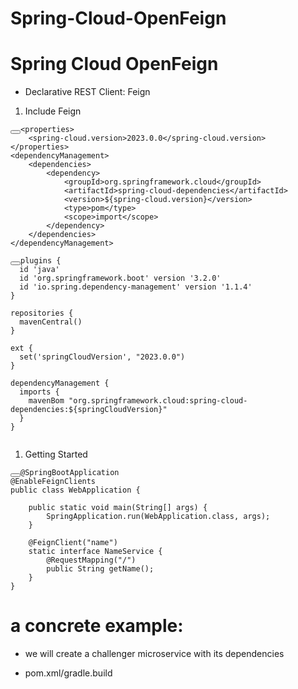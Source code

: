 # Spring-Cloud-OpenFeign
# Spring Cloud OpenFeign
- Declarative REST Client: Feign

1. Include Feign

<pre><code class="language-xml hljs"><button aria-live="Copy" class="button is-spring is-copy"></button><span class="hljs-tag">&lt;<span class="hljs-name">properties</span>&gt;</span>
    <span class="hljs-tag">&lt;<span class="hljs-name">spring-cloud.version</span>&gt;</span>2023.0.0<span class="hljs-tag">&lt;/<span class="hljs-name">spring-cloud.version</span>&gt;</span>
<span class="hljs-tag">&lt;/<span class="hljs-name">properties</span>&gt;</span>
<span class="hljs-tag">&lt;<span class="hljs-name">dependencyManagement</span>&gt;</span>
    <span class="hljs-tag">&lt;<span class="hljs-name">dependencies</span>&gt;</span>
        <span class="hljs-tag">&lt;<span class="hljs-name">dependency</span>&gt;</span>
            <span class="hljs-tag">&lt;<span class="hljs-name">groupId</span>&gt;</span>org.springframework.cloud<span class="hljs-tag">&lt;/<span class="hljs-name">groupId</span>&gt;</span>
            <span class="hljs-tag">&lt;<span class="hljs-name">artifactId</span>&gt;</span>spring-cloud-dependencies<span class="hljs-tag">&lt;/<span class="hljs-name">artifactId</span>&gt;</span>
            <span class="hljs-tag">&lt;<span class="hljs-name">version</span>&gt;</span>${spring-cloud.version}<span class="hljs-tag">&lt;/<span class="hljs-name">version</span>&gt;</span>
            <span class="hljs-tag">&lt;<span class="hljs-name">type</span>&gt;</span>pom<span class="hljs-tag">&lt;/<span class="hljs-name">type</span>&gt;</span>
            <span class="hljs-tag">&lt;<span class="hljs-name">scope</span>&gt;</span>import<span class="hljs-tag">&lt;/<span class="hljs-name">scope</span>&gt;</span>
        <span class="hljs-tag">&lt;/<span class="hljs-name">dependency</span>&gt;</span>
    <span class="hljs-tag">&lt;/<span class="hljs-name">dependencies</span>&gt;</span>
<span class="hljs-tag">&lt;/<span class="hljs-name">dependencyManagement</span>&gt;</span>
</code></pre>

<pre><code class="language-groovy hljs"><button aria-live="Copy" class="button is-spring is-copy"></button>plugins {
  id <span class="hljs-string">'java'</span>
  id <span class="hljs-string">'org.springframework.boot'</span> version <span class="hljs-string">'3.2.0'</span>
  id <span class="hljs-string">'io.spring.dependency-management'</span> version <span class="hljs-string">'1.1.4'</span>
}

repositories {
  mavenCentral()
}

ext {
  set(<span class="hljs-string">'springCloudVersion'</span>, <span class="hljs-string">"2023.0.0"</span>)
}

dependencyManagement {
  imports {
    mavenBom <span class="hljs-string">"org.springframework.cloud:spring-cloud-dependencies:${springCloudVersion}"</span>
  }
}

</code></pre>

1. Getting Started

<pre><code class="hljs java"><button aria-live="Copy" class="button is-spring is-copy"></button><span class="hljs-meta">@SpringBootApplication</span>
<span class="hljs-meta">@EnableFeignClients</span>
<span class="hljs-keyword">public</span> <span class="hljs-class"><span class="hljs-keyword">class</span> <span class="hljs-title">WebApplication</span> </span>{

	<span class="hljs-function"><span class="hljs-keyword">public</span> <span class="hljs-keyword">static</span> <span class="hljs-keyword">void</span> <span class="hljs-title">main</span><span class="hljs-params">(String[] args)</span> </span>{
		SpringApplication.run(WebApplication<span class="hljs-class">.<span class="hljs-keyword">class</span>, <span class="hljs-title">args</span>)</span>;
	}

	<span class="hljs-meta">@FeignClient</span>(<span class="hljs-string">"name"</span>)
	<span class="hljs-keyword">static</span> <span class="hljs-class"><span class="hljs-keyword">interface</span> <span class="hljs-title">NameService</span> </span>{
		<span class="hljs-meta">@RequestMapping</span>(<span class="hljs-string">"/"</span>)
		<span class="hljs-function"><span class="hljs-keyword">public</span> String <span class="hljs-title">getName</span><span class="hljs-params">()</span></span>;
	}
}
</code></pre>


# a concrete example: 
- we will create a challenger microservice with its dependencies
- pom.xml/gradle.build

  <img src=""/>
